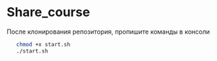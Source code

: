 # Share_course

После клонирования репозитория, пропишите команды в консоли
```sh
   chmod +x start.sh
   ./start.sh
```
